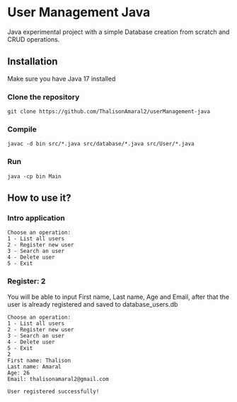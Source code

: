 # User Management Java
Java experimental project with a simple Database creation from scratch and CRUD operations.

## Installation
Make sure you have Java 17 installed
### Clone the repository
```
git clone https://github.com/ThalisonAmaral2/userManagement-java
```
### Compile
```
javac -d bin src/*.java src/database/*.java src/User/*.java
```
### Run
```
java -cp bin Main
```


## How to use it?
### Intro application
```
Choose an operation:
1 - List all users
2 - Register new user
3 - Search an user
4 - Delete user
5 - Exit
```
### Register: 2
You will be able to input First name, Last name, Age and Email, after that the user is already registered and saved to database_users.db
```
Choose an operation:
1 - List all users
2 - Register new user
3 - Search an user
4 - Delete user
5 - Exit
2
First name: Thalison
Last name: Amaral
Age: 26
Email: thalisonamaral2@gmail.com

User registered successfully!

```
